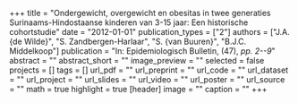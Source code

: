+++
title = "Ondergewicht, overgewicht en obesitas in twee generaties Surinaams-Hindostaanse kinderen van 3-15 jaar: Een historische cohortstudie"
date = "2012-01-01"
publication_types = ["2"]
authors = ["J.A. {de Wilde}", "S. Zandbergen-Harlaar", "S. {van Buuren}", "B.J.C. Middelkoop"]
publication = "In: Epidemiologisch Bulletin, (47), _pp. 2--9_"
abstract = ""
abstract_short = ""
image_preview = ""
selected = false
projects = []
tags = []
url_pdf = ""
url_preprint = ""
url_code = ""
url_dataset = ""
url_project = ""
url_slides = ""
url_video = ""
url_poster = ""
url_source = ""
math = true
highlight = true
[header]
image = ""
caption = ""
+++
